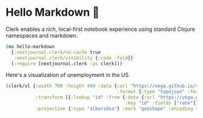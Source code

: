 # Hello Markdown 👋

Clerk enables a _rich_, local-first notebook experience using standard
Clojure namespaces and markdown.

```clojure
(ns hello-markdown
  {:nextjournal.clerk/no-cache true
   :nextjournal.clerk/visibility {:code :fold}}
  (:require [nextjournal.clerk :as clerk]))
```

Here's a visualization of unemployment in the US.

```clojure
(clerk/vl {:width 700 :height 400 :data {:url "https://vega.github.io/vega-datasets/data/us-10m.json"
                                         :format {:type "topojson" :feature "counties"}}
           :transform [{:lookup "id" :from {:data {:url "https://vega.github.io/vega-datasets/data/unemployment.tsv"}
                                            :key "id" :fields ["rate"]}}]
           :projection {:type "albersUsa"} :mark "geoshape" :encoding {:color {:field "rate" :type "quantitative"}}})
```
